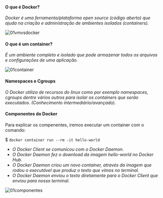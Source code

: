 #### O que é Docker?

*Docker é uma ferramenta/plataforma open source (código aberto) que ajuda na criação e administração
de ambientes isolados (containers).*

![01vmvsdocker](https://user-images.githubusercontent.com/108905120/177891630-eae5ca49-831b-4f7d-849f-ef79da27d8b6.png)

#### O que é um container?

*É um ambiente completo e isolado que pode armazenar todos os arquivos e configurações de uma aplicação.*

![01container](https://user-images.githubusercontent.com/108905120/177891670-85208947-2283-40d2-a671-5eac4551856e.png)

#### Namespaces e Cgroups

*O Docker utiliza de recursos do linux como por exemplo namespaces, cgroups dentre vários outros para isolar os containers que serão executados. (Conhecimento intermediário/avançado).*

#### Componentes do Docker

Para explicar os compenentes, iremos executar um container com o comando:

$ `docker container run --rm -it hello-world`

- *O Docker Client se comunicou com o Docker Daemon.*
- *O Docker Daemon fez o download da imagem hello-world no Docker Hub.*
- *O Docker Daemon criou um novo container, através da imagem que rodou o executável que produz o texto que vimos no terminal.*
- *O Docker Daemon enviou o texto diretamente para o Docker Client que enviou para nosso terminal.*

![01componentes](https://user-images.githubusercontent.com/108905120/177891687-ade596d0-55ee-42d8-8a6b-386dc13bdb0f.png)
